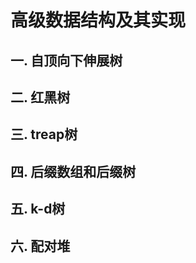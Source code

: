 # 高级数据结构及其实现

## 一. 自顶向下伸展树



## 二. 红黑树



## 三. treap树



## 四. 后缀数组和后缀树



## 五. k-d树



## 六. 配对堆